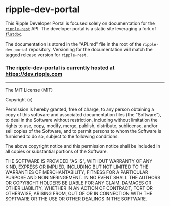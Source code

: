 ripple-dev-portal
=================

This Ripple Developer Portal is focused solely on documentation for the [`ripple-rest`](https://github.com/ripple/ripple-rest) API. The developer portal is a static site leveraging a fork of [`flatdoc`](https://github.com/rstacruz/flatdoc).

The documentation is stored in the "API.md" file in the root of the `ripple-dev-portal` repository. Versioning for the documentation will match the tagged release version for `ripple-rest`.

### The ripple-dev-portal is currently hosted at https://dev.ripple.com ###

-----------------------------------------------------------------------------------------------------------------------

The MIT License (MIT)

Copyright (c) <year> <copyright holders>

Permission is hereby granted, free of charge, to any person obtaining a copy
of this software and associated documentation files (the "Software"), to deal
in the Software without restriction, including without limitation the rights
to use, copy, modify, merge, publish, distribute, sublicense, and/or sell
copies of the Software, and to permit persons to whom the Software is
furnished to do so, subject to the following conditions:

The above copyright notice and this permission notice shall be included in
all copies or substantial portions of the Software.

THE SOFTWARE IS PROVIDED "AS IS", WITHOUT WARRANTY OF ANY KIND, EXPRESS OR
IMPLIED, INCLUDING BUT NOT LIMITED TO THE WARRANTIES OF MERCHANTABILITY,
FITNESS FOR A PARTICULAR PURPOSE AND NONINFRINGEMENT. IN NO EVENT SHALL THE
AUTHORS OR COPYRIGHT HOLDERS BE LIABLE FOR ANY CLAIM, DAMAGES OR OTHER
LIABILITY, WHETHER IN AN ACTION OF CONTRACT, TORT OR OTHERWISE, ARISING FROM,
OUT OF OR IN CONNECTION WITH THE SOFTWARE OR THE USE OR OTHER DEALINGS IN
THE SOFTWARE.
